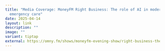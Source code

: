 ```yaml
---
title: "Media Coverage: MoneyFM Right Business: The role of AI in modern
  emergency care"
date: 2025-04-14
layout: link
description: ""
image: ""
variant: tiptap
external: https://omny.fm/shows/moneyfm-evening-show/right-business-the-role-of-ai-in-modern-emergency-care
---
```

